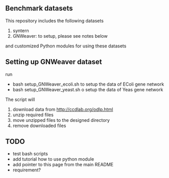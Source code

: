 ## Benchmark datasets

This repository includes the following datasets

1. syntern
2. GNWeaver: to setup, please see notes below

and customized Python modules for using these datasets
 
 
## Setting up GNWeaver dataset 
run
 
* bash setup_GNWeaver_ecoli.sh to setup the data of EColi gene network 
* bash setup_GNWeaver_yeast.sh o setup the data of Yeas gene network 

The script will
1. download data from http://ccdlab.org/odlp.html
2. unzip required files
3. move unzipped files to the designed directory
4. remove downloaded files

 
 
## TODO
* test bash scripts
* add tutorial how to use python module
* add pointer to this page from the main README
* requirement?